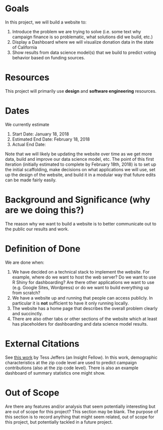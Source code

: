 # Goals
In this project, we will build a website to:

1. Introduce the problem we are trying to solve (i.e. some text why campaign finance is so problematic, what solutions did we build, etc.)
2. Display a Dashboard where we will visualize donation data in the state of California
3. Show results from data science model(s) that we build to predict voting behavior based on funding sources.

# Resources
This project will primarily use **design** and  **software engineering** resources.

# Dates
We currently estimate

1. Start Date: January 18, 2018
2. Estimated End Date: February 18, 2018
3. Actual End Date: 

Note that we will likely be updating the website over time as we get more data, build and improve our data science model, etc. The point of this first iteration (initially estimated to complete by February 18th, 2018) is to set up the initial scaffolding, make decisions on what applications we will use, set up the design of the website, and build it in a modular way that future edits can be made fairly easily.

# Background and Significance (why are we doing this?)
The reason why we want to build a website is to better communicate out to the public our results and work.

# Definition of Done
We are done when:

1. We have decided on a technical stack to implement the website. For example, where do we want to host the web server? Do we want to use R Shiny for dashboarding? Are there other applications we want to use (e.g. Google Sites, Wordpress) or do we want to build everything up from scratch?
2. We have a website up and running that people can access publicly. In particular it is **not** sufficient to have it only running locally. 
3. The website has a home page that describes the overall problem clearly and succinctly.
4. There are also other tabs or other sections of the website which at least has placeholders for dashboarding and data science model results.

# External Citations
See [this work](http://tessjeffers.com/) by Tess Jeffers (an Insight Fellow). In this work, demographic characteristics at the zip code level are used to predict campaign contributions (also at the zip code level). There is also an example dashboard of summary statistics one might show.

# Out of Scope
Are there any features and/or analysis that seem potentially interesting but are out of scope for this project? This section may be blank. The purpose of this section is to record anything that might seem related, out of scope for this project, but potentially tackled in a future project.